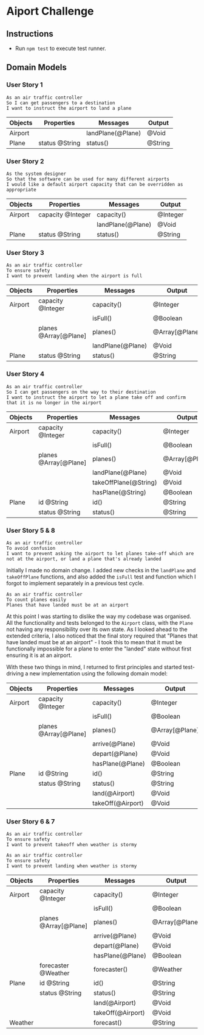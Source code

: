 # Aiport Challenge

## Instructions

- Run `npm test` to execute test runner.

## Domain Models

### User Story 1

```
As an air traffic controller
So I can get passengers to a destination
I want to instruct the airport to land a plane
```

| Objects | Properties     | Messages          | Output  |
| ------- | -------------- | ----------------- | ------- |
| Airport |                | landPlane(@Plane) | @Void   |
| Plane   | status @String | status()          | @String |

### User Story 2

```
As the system designer
So that the software can be used for many different airports
I would like a default airport capacity that can be overridden as appropriate
```

| Objects | Properties        | Messages          | Output   |
| ------- | ----------------- | ----------------- | -------- |
| Airport | capacity @Integer | capacity()        | @Integer |
|         |                   | landPlane(@Plane) | @Void    |
| Plane   | status @String    | status()          | @String  |

### User Story 3

```
As an air traffic controller
To ensure safety
I want to prevent landing when the airport is full
```

| Objects | Properties            | Messages          | Output         |
| ------- | --------------------- | ----------------- | -------------- |
| Airport | capacity @Integer     | capacity()        | @Integer       |
|         |                       | isFull()          | @Boolean       |
|         | planes @Array[@Plane] | planes()          | @Array[@Plane] |
|         |                       | landPlane(@Plane) | @Void          |
| Plane   | status @String        | status()          | @String        |

### User Story 4

```
As an air traffic controller
So I can get passengers on the way to their destination
I want to instruct the airport to let a plane take off and confirm that it is no longer in the airport
```

| Objects | Properties            | Messages              | Output         |
| ------- | --------------------- | --------------------- | -------------- |
| Airport | capacity @Integer     | capacity()            | @Integer       |
|         |                       | isFull()              | @Boolean       |
|         | planes @Array[@Plane] | planes()              | @Array[@Plane] |
|         |                       | landPlane(@Plane)     | @Void          |
|         |                       | takeOffPlane(@String) | @Void          |
|         |                       | hasPlane(@String)     | @Boolean       |
| Plane   | id @String            | id()                  | @String        |
|         | status @String        | status()              | @String        |

### User Story 5 & 8

```
As an air traffic controller
To avoid confusion
I want to prevent asking the airport to let planes take-off which are not at the airport, or land a plane that's already landed
```

Initially I made no domain change. I added new checks in the `landPlane` and `takeOffPlane` functions, and also added the `isFull` test and function which I forgot to implement separately in a previous test cycle.

```
As an air traffic controller
To count planes easily
Planes that have landed must be at an airport
```

At this point I was starting to dislike the way my codebase was organised. All the functionality and tests belonged to the `Airport` class, with the `Plane` not having any responsibility over its own state. As I looked ahead to the extended criteria, I also noticed that the final story required that "Planes that have landed must be at an airport" - I took this to mean that it must be functionally impossible for a plane to enter the "landed" state without first ensuring it is at an airport.

With these two things in mind, I returned to first principles and started test-driving a new implementation using the following domain model:

| Objects | Properties            | Messages          | Output         |
| ------- | --------------------- | ----------------- | -------------- |
| Airport | capacity @Integer     | capacity()        | @Integer       |
|         |                       | isFull()          | @Boolean       |
|         | planes @Array[@Plane] | planes()          | @Array[@Plane] |
|         |                       | arrive(@Plane)    | @Void          |
|         |                       | depart(@Plane)    | @Void          |
|         |                       | hasPlane(@Plane)  | @Boolean       |
| Plane   | id @String            | id()              | @String        |
|         | status @String        | status()          | @String        |
|         |                       | land(@Airport)    | @Void          |
|         |                       | takeOff(@Airport) | @Void          |

### User Story 6 & 7

```
As an air traffic controller
To ensure safety
I want to prevent takeoff when weather is stormy

As an air traffic controller
To ensure safety
I want to prevent landing when weather is stormy
```

| Objects | Properties            | Messages          | Output         |
| ------- | --------------------- | ----------------- | -------------- |
| Airport | capacity @Integer     | capacity()        | @Integer       |
|         |                       | isFull()          | @Boolean       |
|         | planes @Array[@Plane] | planes()          | @Array[@Plane] |
|         |                       | arrive(@Plane)    | @Void          |
|         |                       | depart(@Plane)    | @Void          |
|         |                       | hasPlane(@Plane)  | @Boolean       |
|         | forecaster @Weather   | forecaster()      | @Weather       |
| Plane   | id @String            | id()              | @String        |
|         | status @String        | status()          | @String        |
|         |                       | land(@Airport)    | @Void          |
|         |                       | takeOff(@Airport) | @Void          |
| Weather |                       | forecast()        | @String        |